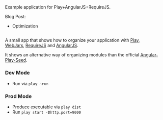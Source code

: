 Example application for Play+AngularJS+RequireJS.

Blog Post:

* Optimization



##

A small app that shows how to organize your application with
[Play](http://www.playframework.com), [WebJars](http://www.webjars.org),
[RequireJS](http://www.requirejs.org) and [AngularJS](http://www.angularjs.org).

It shows an alternative way of organizing modules than the official
[Angular-Play-Seed](https://github.com/typesafehub/angular-seed-play).



### Dev Mode

* Run via `play ~run`


### Prod Mode

* Produce executable via `play dist`
* Run `play start -Dhttp.port=9000`
